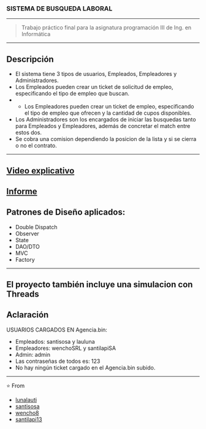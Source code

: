 ### SISTEMA DE BUSQUEDA LABORAL
----
> Trabajo práctico final para la asignatura programación III de Ing. en Informática
----
Descripción
----
- El sistema tiene 3 tipos de usuarios, Empleados, Empleadores y Administradores.
- Los Empleados pueden crear un ticket de solicitud de empleo, especificando el tipo de empleo que buscan.
- - Los Empleadores pueden crear un ticket de empleo, especificando el tipo de empleo que ofrecen y la cantidad de cupos disponibles.
- Los Administradores son los encargados de iniciar las busquedas tanto para Empleados y Empleadores, además de concretar el match entre estos dos. 
- Se cobra una comision dependiendo la posicion de la lista y si se cierra o no el contrato.
----
[Video explicativo](https://www.youtube.com/watch?v=YQywA-hdc_w)
----
[Informe](https://github.com/lunalauti/Sistema_Busqueda_Laboral/blob/main/Informe%20Grupo%207.pdf)
----
## Patrones de Diseño aplicados:
- Double Dispatch
- Observer
- State
- DAO/DTO
- MVC
- Factory
----
El proyecto también incluye una simulacion con Threads
----
Aclaración
----
USUARIOS CARGADOS EN Agencia.bin:
- Empleados: santisosa y lauluna
- Empleadores: wenchoSRL y santilapiSA
- Admin: admin
- Las contraseñas de todos es: 123
- No hay ningún ticket cargado en el Agencia.bin subido.
----
⭐️ From 
- [lunalauti](https://github.com/lunalauti)
- [santisosa](https://github.com/santisosa)
- [wencho8](https://github.com/Wencho8)
- [santilapi13](https://github.com/santilapi13)

